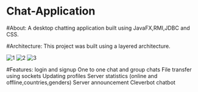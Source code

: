 # Chat-Application

#About:
  A desktop chatting application built using JavaFX,RMI,JDBC and CSS. 
 
#Architecture:
This project was built using a layered architecture.

![1](https://user-images.githubusercontent.com/45315700/222584897-de2bf415-cd84-4c6c-a394-759ebc1df57f.PNG)
![2](https://user-images.githubusercontent.com/45315700/222584903-6c2c028d-0eec-4146-b312-c2918f83b8c9.PNG)
![3](https://user-images.githubusercontent.com/45315700/222584905-89506b6f-3afe-461f-9bdc-ec04ac7a2ee9.PNG)

#Features:
login and signup
One to one chat and group chats
File transfer using sockets
Updating profiles
Server statistics (online and offline,countries,genders)
Server announcement
Cleverbot chatbot

